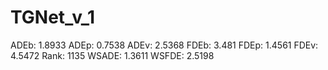 # TGNet_v_1

ADEb: 1.8933
ADEp: 0.7538
ADEv: 2.5368
FDEb: 3.481
FDEp: 1.4561
FDEv: 4.5472
Rank: 1135
WSADE: 1.3611
WSFDE: 2.5198